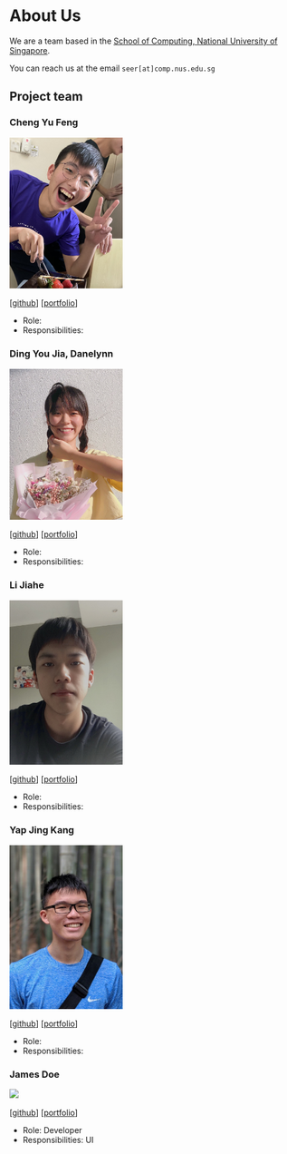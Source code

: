 # About Us

We are a team based in the [School of Computing, National University of Singapore](http://www.comp.nus.edu.sg).

You can reach us at the email `seer[at]comp.nus.edu.sg`

## Project team

### Cheng Yu Feng

<img src="images/chengyufeng.png" width="200px">

[[github](https://github.com/YuFeng0930)]
[[portfolio](team/johndoe.md)]

* Role: 
* Responsibilities:

### Ding You Jia, Danelynn

<img src="images/youjia.png" width="200px">

[[github](http://github.com/icelenaugust)]
[[portfolio](team/johndoe.md)]

* Role: 
* Responsibilities: 

### Li Jiahe

<img src="images/lijiahe.png" width="200px">

[[github](https://github.com/ljhgab)]
[[portfolio](team/johndoe.md)]

* Role: 
* Responsibilities: 

### Yap Jing Kang

<img src="images/yapjingkang.jpg" width="200px">

[[github](http://github.com/souluseless)]
[[portfolio](team/johndoe.md)]

* Role: 
* Responsibilities:

### James Doe

<img src="images/johndoe.png" width="200px">

[[github](http://github.com/johndoe)]
[[portfolio](team/johndoe.md)]

* Role: Developer
* Responsibilities: UI
